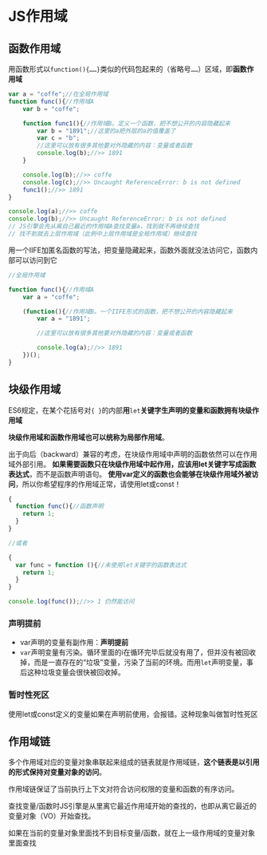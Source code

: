 # JS作用域

## 函数作用域

用函数形式以`function(){……}`类似的代码包起来的（省略号`……`）区域，即**函数作用域**

```js
var a = "coffe";//在全局作用域
function func(){//作用域A
    var b = "coffe";

    function func1(){//作用域B。定义一个函数，把不想公开的内容隐藏起来
        var b = "1891";//这里的a把外层的a的值覆盖了
        var c = "b";
        //这里可以放有很多其他要对外隐藏的内容：变量或者函数
        console.log(b);//>> 1891
    }

    console.log(b);//>> coffe
    console.log(c);//>> Uncaught ReferenceError: b is not defined
    func1();//>> 1891
}

console.log(a);//>> coffe
console.log(b);//>> Uncaught ReferenceError: b is not defined
// JS引擎会先从离自己最近的作用域A查找变量a，找到就不再继续查找
// 找不到就去上层作用域（此例中上层作用域是全局作用域）继续查找
```

用一个IIFE加匿名函数的写法，把变量隐藏起来，函数外面就没法访问它，函数内部可以访问到它

```js
//全局作用域

function func(){//作用域A
    var a = "coffe";

    (function(){//作用域B。一个IIFE形式的函数，把不想公开的内容隐藏起来
        var a = "1891";

        //这里可以放有很多其他要对外隐藏的内容：变量或者函数

        console.log(a);//>> 1891
    })();
}
```

## 块级作用域

ES6规定，在某个花括号对`{ }`的内部**用**`let`**关键字生声明的变量和函数拥有块级作用域**

**块级作用域和函数作用域也可以统称为局部作用域**。

出于向后（backward）兼容的考虑，在块级作用域中声明的函数依然可以在作用域外部引用。
**如果需要函数只在块级作用域中起作用，应该用let关键字写成函数表达式**，而不是函数声明语句。 
**使用var定义的函数也会能够在块级作用域外被访问**，所以你希望程序的作用域正常，请使用let或const！

```js
{
  function func(){//函数声明
    return 1;
  }
}

//或者

{
  var func = function (){//未使用let关键字的函数表达式
    return 1;
  }
}

console.log(func());//>> 1 仍然能访问
```

### 声明提前

- var声明的变量有副作用：**声明提前**
- `var`声明变量有污染。循环里面的i在循环完毕后就没有用了，但并没有被回收掉，而是一直存在的“垃圾”变量，污染了当前的环境。而用`let`声明变量，事后这种垃圾变量会很快被回收掉。

### 暂时性死区

使用let或const定义的变量如果在声明前使用，会报错。这种现象叫做暂时性死区

## 作用域链

多个作用域对应的变量对象串联起来组成的链表就是作用域链，**这个链表是以引用的形式保持对变量对象的访问**。

作用域链保证了当前执行上下文对符合访问权限的变量和函数的有序访问。

查找变量/函数时JS引擎是从里离它最近作用域开始的查找的，也即从离它最近的变量对象（VO）开始查找。

如果在当前的变量对象里面找不到目标变量/函数，就在上一级作用域的变量对象里面查找